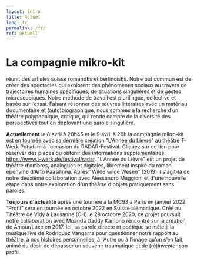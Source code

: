 ```yaml
---
layout: intro
title: Actuel
lang: fr
permalink: /fr/
ref: aktuell
---
```

# La compagnie mikro-kit
réunit des artistes suisse romandEs et berlinoisEs. Notre but commun est de créer des spectacles qui explorent des phénomènes sociaux au travers de trajectoires humaines spécifiques, de situations singulières et de gestes microscopiques. Notre méthode de travail est plurilingue, collective et basée sur l’essai. Faisant résonner des œuvres littéraires avec un matériau documentaire et (auto)biographique, nous sommes à la recherche d’un théâtre polyphonique, critique, qui rende compte de la diversité des perspectives tout en déployant une parole singulière. 

**Actuellement** le 8 avril à 20h45 et le 9 avril à 20h la compagnie mikro-kit est en tournée avec sa dernière création "L'Année du Lièvre" au théâtre T-Werk Potsdam à l'occasion du RADAR-Festival. Cliquez sur ce lien pour réserver des places ou obtenir des informations supplémentaires: https://www.t-werk.de/festival/radar. "L'Année du Lièvre" est un projet de théâtre d'ombres, analogues et digitales, librement inspiré du roman éponyme d'Arto Paasilinna. Après "Wilde wilde Wesen" (2019) il s'agit-là de notre deuxième collaboration avec Alessandro Maggioni et d'une nouvelle étape dans notre exploration d'un théâtre d'objets pratiquement sans paroles. 

**Toujours d'actualité** après une tournée à la MC93 à Paris en janvier 2022 “Profil” sera en tournée en octobre 2022 en Suisse alémanique. Créé au Théâtre de Vidy à Lausanne (CH) le 28 octobre 2020, ce projet poursuit notre collaboration avec Moanda Daddy Kamono rencontré sur la création de Amour/Luxe en 2017. Ici, sa parole directe et poétique se mêle à la musique live de Rodriguez Vangama pour questionner notre rapport au théâtre, à nos histoires personnelles, à l’Autre ou à l’image qu’on s’en fait, animé du désir de dépasser un souvenir traumatique et de (ré)inventer son profil.

